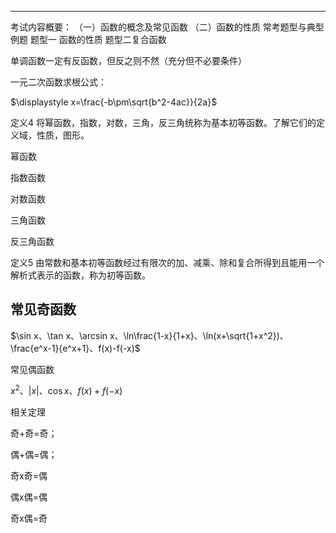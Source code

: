 ***
考试内容概要：
（一）函数的概念及常见函数
（二）函数的性质
常考题型与典型例题
题型一 函数的性质
题型二复合函数


单调函数一定有反函数，但反之则不然（充分但不必要条件）



一元二次函数求根公式：

$\displaystyle x=\frac{-b\pm\sqrt{b^2-4ac}}{2a}$



定义4	将幂函数，指数，对数，三角，反三角统称为基本初等函数。了解它们的定义域，性质，图形。

幂函数

指数函数

对数函数

三角函数

反三角函数

定义5	由常数和基本初等函数经过有限次的加、减乘、除和复合所得到且能用一个解析式表示的函数，称为初等函数。



## 常见奇函数

$\sin x、\tan x、\arcsin x、\ln\frac{1-x}{1+x}、\ln(x+\sqrt{1+x^2})、\frac{e^x-1}{e^x+1}、f(x)-f(-x)$

常见偶函数

$x^2、|x|、\cos x、f(x)+f(-x)$

相关定理

奇+奇=奇；

偶+偶=偶；

奇x奇=偶

偶x偶=偶

奇x偶=奇